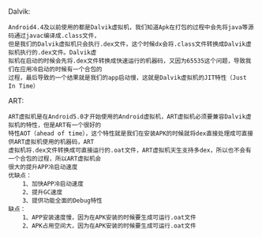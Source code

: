 Dalvik:

    Android4.4及以前使用的都是Dalvik虚拟机，我们知道Apk在打包的过程中会先将java等源码通过javac编译成.class文件，
    但是我们的Dalvik虚拟机只会执行.dex文件，这个时候dx会将.class文件转换成Dalvik虚拟机执行的.dex文件。Dalvik虚
    拟机在启动的时候会先将.dex文件转换成快速运行的机器码，又因为65535这个问题，导致我们在应用冷启动的时候有一个合包的
    过程，最后导致的一个结果就是我们的app启动慢，这就是Dalvik虚拟机的JIT特性（Just In Time）
    
ART:

    ART虚拟机是在Android5.0才开始使用的Android虚拟机，ART虚拟机必须要兼容Dalvik虚拟机的特性，但是ART有一个很好的
    特性AOT（ahead of time），这个特性就是我们在安装APK的时候就将dex直接处理成可直接供ART虚拟机使用的机器码，ART
    虚拟机将.dex文件转换成可直接运行的.oat文件，ART虚拟机天生支持多dex，所以也不会有一个合包的过程，所以ART虚拟机会
    很大的提升APP冷启动速度
    优缺点：
        1、加快APP冷启动速度
        2、提升GC速度
        3、提供功能全面的Debug特性
    缺点：
        1、APP安装速度慢，因为在APK安装的时候要生成可运行.oat文件
        2、APK占用空间大，因为在APK安装的时候要生成可运行.oat文件